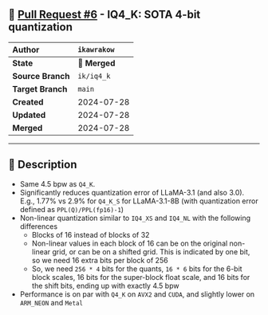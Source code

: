 ## 🔀 [Pull Request #6](https://github.com/ikawrakow/ik_llama.cpp/pull/6) - IQ4_K: SOTA 4-bit quantization

| **Author** | `ikawrakow` |
| :--- | :--- |
| **State** | 🔀 **Merged** |
| **Source Branch** | `ik/iq4_k` |
| **Target Branch** | `main` |
| **Created** | 2024-07-28 |
| **Updated** | 2024-07-28 |
| **Merged** | 2024-07-28 |

---

## 📄 Description

* Same 4.5 bpw as `Q4_K`.
* Significantly reduces quantization error of LLaMA-3.1 (and also 3.0). E.g., 1.77% vs 2.9% for `Q4_K_S` for LLaMA-3.1-8B (with quantization error defined as `PPL(Q)/PPL(fp16)-1`)
* Non-linear quantization similar to `IQ4_XS` and `IQ4_NL` with the following differences
  - Blocks of 16 instead of blocks of 32
  - Non-linear values in each block of 16 can be on the original non-linear grid, or can be on a shifted grid. This is indicated by one bit, so we need 16 extra bits per block of 256
  - So, we need `256 * 4` bits for the quants, `16 * 6` bits for the 6-bit block scales, 16 bits for the super-block float scale, and 16 bits for the shift bits, ending up with exactly 4.5 bpw
 * Performance is on par with `Q4_K` on `AVX2` and `CUDA`, and slightly lower on `ARM_NEON` and `Metal`